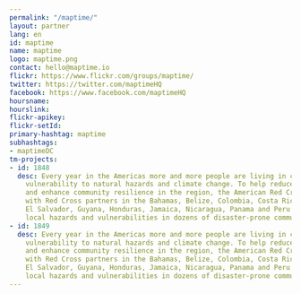 ```yaml
---
permalink: "/maptime/"
layout: partner
lang: en
id: maptime
name: maptime
logo: maptime.png
contact: hello@maptime.io
flickr: https://www.flickr.com/groups/maptime/
twitter: https://twitter.com/maptimeHQ
facebook: https://www.facebook.com/maptimeHQ
hoursname: 
hourslink: 
flickr-apikey: 
flickr-setId: 
primary-hashtag: maptime
subhashtags:
- maptimeDC
tm-projects:
- id: 1848
  desc: Every year in the Americas more and more people are living in conditions of
    vulnerability to natural hazards and climate change. To help reduce disaster risk
    and enhance community resilience in the region, the American Red Cross is working
    with Red Cross partners in the Bahamas, Belize, Colombia, Costa Rica, Ecuador,
    El Salvador, Guyana, Honduras, Jamaica, Nicaragua, Panama and Peru to address
    local hazards and vulnerabilities in dozens of disaster-prone communities.
- id: 1849
  desc: Every year in the Americas more and more people are living in conditions of
    vulnerability to natural hazards and climate change. To help reduce disaster risk
    and enhance community resilience in the region, the American Red Cross is working
    with Red Cross partners in the Bahamas, Belize, Colombia, Costa Rica, Ecuador,
    El Salvador, Guyana, Honduras, Jamaica, Nicaragua, Panama and Peru to address
    local hazards and vulnerabilities in dozens of disaster-prone communities.
---
```


